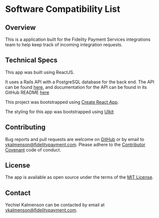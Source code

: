 # Software Compatibility List

## Overview

This is a application built for the Fidelity Payment Services integrations team to help keep track of incoming integration requests.

## Technical Specs

This app was built using ReactJS.

It uses a Rails API with a PostgreSQL database for the back end. The API can be found [here](https://github.com/achasveachas/compatibility-list-api), and documentation for the API can be found in its GitHub README [here](https://github.com/achasveachas/compatibility-list-api/blob/master/doc/documentation.md)

This project was bootstrapped using [Create React App](https://github.com/facebookincubator/create-react-app).

The styling for this app was bootstrapped using [UIkit](https://getuikit.com/)

## Contributing

Bug reports and pull requests are welcome on [GitHub](https://github.com/achasveachas/compatibility-list-client) or by email to [ykalmenson@fidelitypayment.com](mailto:ykalmenson@fidelitypayment.com). Please adhere to the [Contributor Covenant](http://contributor-covenant.org) code of conduct.

## License

The app is available as open source under the terms of the [MIT License](http://opensource.org/licenses/MIT).

## Contact

Yechiel Kalmenson can be contacted by email at [ykalmenson@fidelitypayment.com](mailto:ykalmenson@fidelitypayment.com).